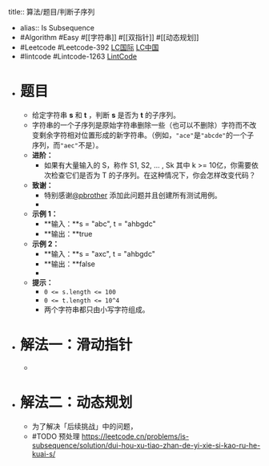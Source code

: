title:: 算法/题目/判断子序列

- alias:: Is Subsequence
- #Algorithm #Easy #[[字符串]] #[[双指针]] #[[动态规划]]
- #Leetcode #Leetcode-392 [LC国际](https://leetcode.com/problems/is-subsequence/) [LC中国](https://leetcode-cn.com/problems/is-subsequence/)
- #lintcode #Lintcode-1263 [LintCode](https://www.lintcode.com/problem/1263/)
- # 题目
	- 给定字符串 **s** 和 **t** ，判断 **s** 是否为 **t** 的子序列。
	- 字符串的一个子序列是原始字符串删除一些（也可以不删除）字符而不改变剩余字符相对位置形成的新字符串。（例如，`"ace"`是`"abcde"`的一个子序列，而`"aec"`不是）。
	- **进阶：**
		- 如果有大量输入的 S，称作 S1, S2, ... , Sk 其中 k >= 10亿，你需要依次检查它们是否为 T 的子序列。在这种情况下，你会怎样改变代码？
	- **致谢：**
		- 特别感谢[@pbrother](https://leetcode.com/pbrother/) 添加此问题并且创建所有测试用例。
		-
	- **示例 1：**
		- **输入：**s = "abc", t = "ahbgdc"
		- **输出：**true
	- **示例 2：**
		- **输入：**s = "axc", t = "ahbgdc"
		- **输出：**false
		-
	- **提示：**
		- `0 <= s.length <= 100`
		- `0 <= t.length <= 10^4`
		- 两个字符串都只由小写字符组成。
- # 解法一：滑动指针
	-
- # 解法二：动态规划
	- 为了解决「后续挑战」中的问题，
	- #TODO 预处理 https://leetcode.cn/problems/is-subsequence/solution/dui-hou-xu-tiao-zhan-de-yi-xie-si-kao-ru-he-kuai-s/